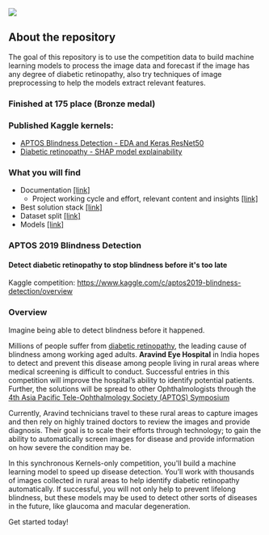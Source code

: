 ![](https://github.com/dimitreOliveira/APTOS2019BlindnessDetection/blob/master/Assets/banner.png)

## About the repository
The goal of this repository is to use the competition data to build machine learning models to process the image data and forecast if the image has any degree of diabetic retinopathy, also try techniques of image preprocessing to help the models extract relevant features.

### Finished at 175 place (Bronze medal)

### Published Kaggle kernels:
- [APTOS Blindness Detection - EDA and Keras ResNet50](https://www.kaggle.com/dimitreoliveira/aptos-blindness-detection-eda-and-keras-resnet50)
- [Diabetic retinopathy - SHAP model explainability](https://www.kaggle.com/dimitreoliveira/diabetic-retinopathy-shap-model-explainability)

### What you will find
- Documentation [[link]](https://github.com/dimitreOliveira/APTOS2019BlindnessDetection/tree/master/Documentation)
  - Project working cycle and effort, relevant content and insights [[link]](https://github.com/dimitreOliveira/APTOS2019BlindnessDetection/blob/master/Documentation/Planning.md)
- Best solution stack [[link]](https://github.com/dimitreOliveira/APTOS2019BlindnessDetection/tree/master/Best%20solution%20(Bronze%20medal%20-%20175th%20place)%20)
- Dataset split [[link]](https://github.com/dimitreOliveira/APTOS2019BlindnessDetection/tree/master/Dataset%20split)
- Models [[link]](https://github.com/dimitreOliveira/APTOS2019BlindnessDetection/tree/master/Model%20backlog)

### APTOS 2019 Blindness Detection
#### Detect diabetic retinopathy to stop blindness before it's too late

Kaggle competition: https://www.kaggle.com/c/aptos2019-blindness-detection/overview

### Overview

Imagine being able to detect blindness before it happened.

Millions of people suffer from [diabetic retinopathy](https://nei.nih.gov/health/diabetic/retinopathy), the leading cause of blindness among working aged adults. **Aravind Eye Hospital** in India hopes to detect and prevent this disease among people living in rural areas where medical screening is difficult to conduct. Successful entries in this competition will improve the hospital’s ability to identify potential patients. Further, the solutions will be spread to other Ophthalmologists through the [4th Asia Pacific Tele-Ophthalmology Society (APTOS) Symposium](https://www.kaggle.com/c/aptos2019-blindness-detection/overview/aptos-2019)

Currently, Aravind technicians travel to these rural areas to capture images and then rely on highly trained doctors to review the images and provide diagnosis. Their goal is to scale their efforts through technology; to gain the ability to automatically screen images for disease and provide information on how severe the condition may be.

In this synchronous Kernels-only competition, you'll build a machine learning model to speed up disease detection. You’ll work with thousands of images collected in rural areas to help identify diabetic retinopathy automatically. If successful, you will not only help to prevent lifelong blindness, but these models may be used to detect other sorts of diseases in the future, like glaucoma and macular degeneration.

Get started today!
